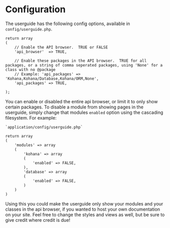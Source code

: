 # Configuration

The userguide has the following config options, available in `config/userguide.php`.

    return array
    (
        // Enable the API browser.  TRUE or FALSE
        'api_browser'  => TRUE,
        
        // Enable these packages in the API browser.  TRUE for all packages, or a string of comma seperated packages, using 'None' for a class with no @package
        // Example: 'api_packages' => 'Kohana,Kohana/Database,Kohana/ORM,None',
        'api_packages' => TRUE,
        
    );

You can enable or disabled the entire api browser, or limit it to only show certain packages.  To disable a module from showing pages in the userguide, simply change that modules `enabled` option using the cascading filesystem.  For example:

    `application/config/userguide.php`
    
    return array
    (
        'modules' => array
        (
            'kohana' => array
            (
                'enabled' => FALSE,
            ),
            'database' => array
            (
                'enabled' => FALSE,
            )
        )
    )
    
Using this you could make the userguide only show your modules and your classes in the api browser, if you wanted to host your own documentation on your site.  Feel free to change the styles and views as well, but be sure to give credit where credit is due!